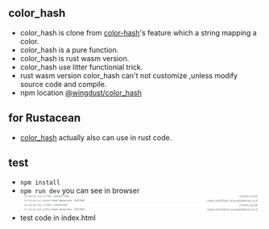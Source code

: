## color_hash
- color_hash is clone from [color-hash](https://github.com/zenozeng/color-hash)'s feature which a string mapping a color.
- color_hash is a pure function.
- color_hash is rust wasm version.
- color_hash use litter functionial trick.
- rust wasm version color_hash can't not customize ,unless modify source code and compile.
- npm location [@wingdust/color_hash](https://www.npmjs.com/package/@wingdust/color_hash)


## for Rustacean
- [color_hash](https://crates.io/crates/color_hash) actually also can use in rust code.

## test
- `npm install`
- `npm run dev` you can see in browser
![1](./Screenshot_20220212_194232.png)
- test code in index.html




